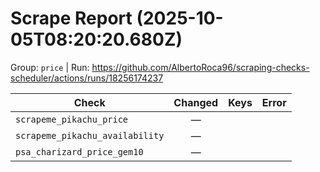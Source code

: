 # Scrape Report (2025-10-05T08:20:20.680Z)

Group: `price`  |  Run: https://github.com/AlbertoRoca96/scraping-checks-scheduler/actions/runs/18256174237

| Check | Changed | Keys | Error |
|---|:---:|:--|:--|
| `scrapeme_pikachu_price` | — |  |  |
| `scrapeme_pikachu_availability` | — |  |  |
| `psa_charizard_price_gem10` | — |  |  |
